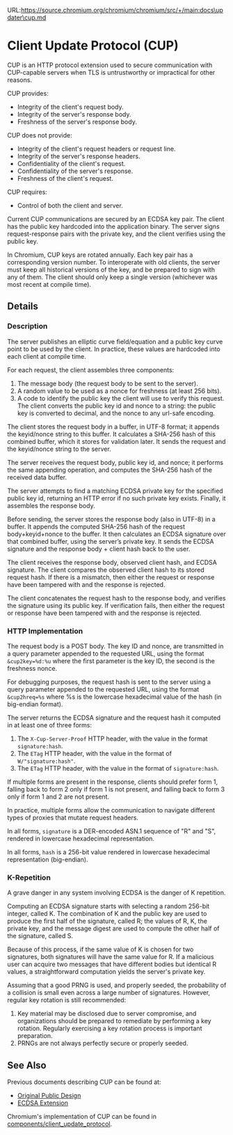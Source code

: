 URL:https://source.chromium.org/chromium/chromium/src/+/main:docs\updater\cup.md
# Client Update Protocol (CUP)

CUP is an HTTP protocol extension used to secure communication with CUP-capable
servers when TLS is untrustworthy or impractical for other reasons.

CUP provides:
  * Integrity of the client's request body.
  * Integrity of the server's response body.
  * Freshness of the server's response body.

CUP does not provide:
  * Integrity of the client's request headers or request line.
  * Integrity of the server's response headers.
  * Confidentiality of the client's request.
  * Confidentiality of the server's response.
  * Freshness of the client's request.

CUP requires:
  * Control of both the client and server.

Current CUP communications are secured by an ECDSA key pair. The client has the
public key hardcoded into the application binary. The server signs
request-response pairs with the private key, and the client verifies using the
public key.

In Chromium, CUP keys are rotated annually. Each key pair has a corresponding
version number. To interoperate with old clients, the server must keep all
historical versions of the key, and be prepared to sign with any of them. The
client should only keep a single version (whichever was most recent at compile
time).

## Details

### Description
The server publishes an elliptic curve field/equation and a public key curve
point to be used by the client. In practice, these values are hardcoded into
each client at compile time.

For each request, the client assembles three components:
 1. The message body (the request body to be sent to the server).
 2. A random value to be used as a nonce for freshness (at least 256 bits).
 3. A code to identify the public key the client will use to verify this
    request. The client converts the public key id and nonce to a string: the
    public key is converted to decimal, and the nonce to any url-safe encoding.

The client stores the request body in a buffer, in UTF-8 format; it
appends the keyid/nonce string to this buffer. It calculates a SHA-256 hash of
this combined buffer, which it stores for validation later. It sends the
request and the keyid/nonce string to the server.

The server receives the request body, public key id, and nonce; it performs
the same appending operation, and computes the SHA-256 hash of the received data
buffer.

The server attempts to find a matching ECDSA private key for the specified
public key id, returning an HTTP error if no such private key exists. Finally,
it assembles the response body.

Before sending, the server stores the response body (also in UTF-8) in a
buffer. It appends the computed SHA-256 hash of the request body+keyid+nonce to
the buffer. It then calculates an ECDSA signature over that combined buffer,
using the server’s private key. It sends the ECDSA signature and the response
body + client hash back to the user.

The client receives the response body, observed client hash, and ECDSA signature.
The client compares the observed client hash to its stored request hash. If
there is a mismatch, then either the request or response have been tampered with
and the response is rejected.

The client concatenates the request hash to the response body, and verifies the
signature using its public key. If verification fails, then either the request
or response have been tampered with and the response is rejected.

### HTTP Implementation
The request body is a POST body. The key ID and nonce, are transmitted in a
query parameter appended to the requested URL, using the format `&cup2key=%d:%u`
where the first parameter is the key ID, the second is the freshness nonce.

For debugging purposes, the request hash is sent to the server using a query
parameter appended to the requested URL, using the format `&cup2hreq=%s` where
%s is the lowercase hexadecimal value of the hash (in big-endian format).

The server returns the ECDSA signature and the request hash it computed in at
least one of three forms:
 1. The `X-Cup-Server-Proof` HTTP header, with the value in the format
    `signature:hash`.
 2. The `ETag` HTTP header, with the value in the format of
    `W/"signature:hash"`.
 3. The `ETag` HTTP header, with the value in the format of `signature:hash`.

If multiple forms are present in the response, clients should prefer form 1,
falling back to form 2 only if form 1 is not present, and falling back to form 3
only if form 1 and 2 are not present.

In practice, multiple forms allow the communication to navigate different types
of proxies that mutate request headers.

In all forms, `signature` is a DER-encoded ASN.1 sequence of "R" and "S",
rendered in lowercase hexadecimal representation.

In all forms, `hash` is a 256-bit value rendered in lowercase hexadecimal
representation (big-endian).

### K-Repetition
A grave danger in any system involving ECDSA is the danger of K repetition.

Computing an ECDSA signature starts with selecting a random 256-bit integer,
called K. The combination of K and the public key are used to produce the first
half of the signature, called R; the values of R, K, the private key, and the
message digest are used to compute the other half of the signature, called S.

Because of this process, if the same value of K is chosen for two signatures,
both signatures will have the same value for R. If a malicious user can acquire
two messages that have different bodies but identical R values, a
straightforward computation yields the server's private key.

Assuming that a good PRNG is used, and properly seeded, the probability of a
collision is small even across a large number of signatures. However, regular
key rotation is still recommended:
  1. Key material may be disclosed due to server compromise, and organizations
     should be prepared to remediate by performing a key rotation. Regularly
     exercising a key rotation process is important preparation.
  2. PRNGs are not always perfectly secure or properly seeded.

## See Also
Previous documents describing CUP can be found at:
  * [Original Public Design](https://github.com/google/omaha/blob/master/doc/ClientUpdateProtocol.md)
  * [ECDSA Extension](https://github.com/google/omaha/blob/master/doc/ClientUpdateProtocolEcdsa.md)

Chromium's implementation of CUP can be found in
[components/client\_update\_protocol](https://source.chromium.org/chromium/chromium/src/+/main:components/client_update_protocol/).

